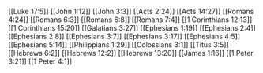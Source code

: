 [[Luke 17:5]]
[[John 1:12]]
[[John 3:3]]
[[Acts 2:24]]
[[Acts 14:27]]
[[Romans 4:24]]
[[Romans 6:3]]
[[Romans 6:8]]
[[Romans 7:4]]
[[1 Corinthians 12:13]]
[[1 Corinthians 15:20]]
[[Galatians 3:27]]
[[Ephesians 1:19]]
[[Ephesians 2:4]]
[[Ephesians 2:8]]
[[Ephesians 3:7]]
[[Ephesians 3:17]]
[[Ephesians 4:5]]
[[Ephesians 5:14]]
[[Philippians 1:29]]
[[Colossians 3:1]]
[[Titus 3:5]]
[[Hebrews 6:2]]
[[Hebrews 12:2]]
[[Hebrews 13:20]]
[[James 1:16]]
[[1 Peter 3:21]]
[[1 Peter 4:1]]
